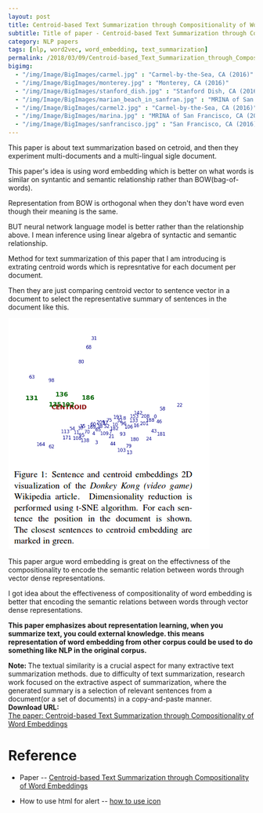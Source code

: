 ```yaml
---
layout: post
title: Centroid-based Text Summarization through Compositionality of Word Embeddings for Text summarization
subtitle: Title of paper - Centroid-based Text Summarization through Compositionality of Word Embeddings
category: NLP papers
tags: [nlp, word2vec, word_embedding, text_summarization]
permalink: /2018/03/09/Centroid-based_Text_Summarization_through_Compositionality_of_Word_Embeddings/
bigimg: 
  - "/img/Image/BigImages/carmel.jpg" : "Carmel-by-the-Sea, CA (2016)"
  - "/img/Image/BigImages/monterey.jpg" : "Monterey, CA (2016)"
  - "/img/Image/BigImages/stanford_dish.jpg" : "Stanford Dish, CA (2016)"
  - "/img/Image/BigImages/marian_beach_in_sanfran.jpg" : "MRINA of San Francisco, CA (2016)"
  - "/img/Image/BigImages/carmel2.jpg" : "Carmel-by-the-Sea, CA (2016)"
  - "/img/Image/BigImages/marina.jpg" : "MRINA of San Francisco, CA (2016)"
  - "/img/Image/BigImages/sanfrancisco.jpg" : "San Francisco, CA (2016)"
---
```


This paper is about text summarization based on cetroid, and then they experiment multi-documents and a multi-lingual sigle document.

This paper's idea is using word embedding which is better on what words is similar on syntantic and semantic relationship rather than BOW(bag-of-words). 

Representation from BOW is orthogonal when they don't have word even though their meaning is the same.

BUT neural network language model is better rather than the relationship above. I mean inference using linear algebra of syntactic and semantic relationship.

Method for text summarization of this paper that I am introducing  is extrating centroid words which is represntative for each document per document. 

Then they are just comparing centroid vector to sentence vector in a document to select the representative summary of sentences in the document like this.

![](/img/Image/NaturalLanguageProcessing/NLPLabs/Paper_Investigation/Summarization/2018-03-09-Centroid-based_Text_Summarization_through_Compositionality_of_Word_Embeddings/figure1.png)

This paper argue word embedding is great on the effectivness of the compositionality to encode the semantic relation between words through vector dense representations.

I got idea about the effectiveness of compositionality of word embedding is better that encoding the semantic relations between words through vector dense representations. 

**This paper emphasizes about representation learning, when you summarize text, you could external knowledge. this means representation of word embedding from other corpus could be used to do something like NLP in the original corpus.** 

<!--
Let's see the procedure of this paper's work as I undertood. 

1. preprocessing document which is normal when you deal with natural language processing. 
 
   - just split the document into a sentence line by line, changing all text to lowercase, removing stopword. 
 
 <div class="alert alert-info" role="alert"><i class="fa fa-info-circle"></i> <b>Note: what if I adapt this idea into korean language, I mena what preprocessing I have to do </b>

2. extrainting centorid words using topic threshold with tf*idf

 <div class="alert alert-info" role="alert"><i class="fa fa-info-circle"></i> <b>Note: another way to extract centroid words using another way</b>
 
3. creating sentence vector just using a summing the vectors for each word in the sentence.  
-->



<div class="alert alert-info" role="alert"><i class="fa fa-info-circle"></i> <b>Note: </b>
The textual similarity is a crucial aspect for many extractive text summarization methods. due to difficulty of text summarization, research work focused on the extractive aspect of summarization, where the generated summary is a selection of relevant sentences from a document(or a set of documents) in a copy-and-paste manner.
</div>
  
  
<div class="alert alert-success" role="alert"><i class="fa fa-paperclip fa-lg"></i> <b>Download URL: </b><br>
  <a href="http://www.aclweb.org/anthology/W17-1003">The paper: Centroid-based Text Summarization through Compositionality of Word Embeddings</a>
</div>

# Reference 

 - Paper 
 -- [Centroid-based Text Summarization through Compositionality of Word Embeddings](http://www.aclweb.org/anthology/W17-1003)
 
 - How to use html for alert
 -- [how to use icon](http://idratherbewriting.com/documentation-theme-jekyll/mydoc_icons.html)
  
